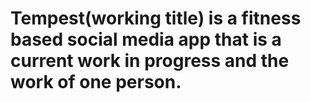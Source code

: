 # Tempest(working title) is a fitness based social media app that is a current work in progress and the work of one person. 
